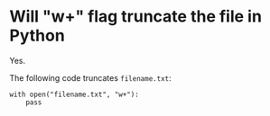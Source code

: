 # Will "w+" flag truncate the file in Python

Yes.

The following code truncates `filename.txt`:

```
with open("filename.txt", "w+"):
    pass
```
